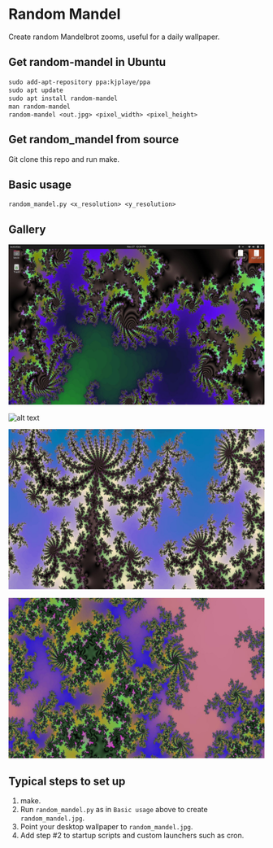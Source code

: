 # Random Mandel

Create random Mandelbrot zooms, useful for a daily wallpaper.

## Get random-mandel in Ubuntu

    sudo add-apt-repository ppa:kjplaye/ppa
    sudo apt update
    sudo apt install random-mandel
    man random-mandel
    random-mandel <out.jpg> <pixel_width> <pixel_height>

## Get random_mandel from source

Git clone this repo and run make.

## Basic usage

    random_mandel.py <x_resolution> <y_resolution>

## Gallery

![alt text](https://github.com/kjplaye/random_mandel/blob/master/example1.png?raw=true)

![alt text](https://github.com/kjplaye/random_mandel/blob/master/example2.png?raw=true)

![alt text](https://github.com/kjplaye/random_mandel/blob/master/example3.png?raw=true)

![alt text](https://github.com/kjplaye/random_mandel/blob/master/example4.png?raw=true)

## Typical steps to set up

1. make.
2. Run `random_mandel.py` as in `Basic usage` above to create `random_mandel.jpg`.
3. Point your desktop wallpaper to `random_mandel.jpg`.
4. Add step #2 to startup scripts and custom launchers such as cron.
